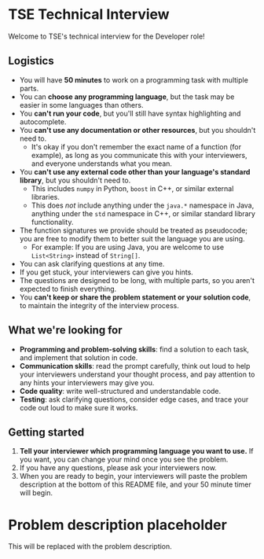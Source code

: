 # TSE Technical Interview

Welcome to TSE's technical interview for the Developer role!

## Logistics

* You will have **50 minutes** to work on a programming task with multiple parts.
* You can **choose any programming language**, but the task may be easier in some languages than others.
* You **can't run your code**, but you'll still have syntax highlighting and autocomplete.
* You **can't use any documentation or other resources**, but you shouldn't need to.
  * It's okay if you don't remember the exact name of a function (for example), as long as you communicate this with your interviewers, and everyone understands what you mean.
* You **can't use any external code other than your language's standard library**, but you shouldn't need to.
  * This includes `numpy` in Python, `boost` in C++, or similar external libraries.
  * This does *not* include anything under the `java.*` namespace in Java, anything under the `std` namespace in C++, or similar standard library functionality.
* The function signatures we provide should be treated as pseudocode; you are free to modify them to better suit the language you are using.
  * For example: If you are using Java, you are welcome to use `List<String>` instead of `String[]`.
* You can ask clarifying questions at any time.
* If you get stuck, your interviewers can give you hints.
* The questions are designed to be long, with multiple parts, so you aren't expected to finish everything.
* You **can't keep or share the problem statement or your solution code**, to maintain the integrity of the interview process.

## What we're looking for

* **Programming and problem-solving skills**: find a solution to each task, and implement that solution in code.
* **Communication skills**: read the prompt carefully, think out loud to help your interviewers understand your thought process, and pay attention to any hints your interviewers may give you.
* **Code quality**: write well-structured and understandable code.
* **Testing**: ask clarifying questions, consider edge cases, and trace your code out loud to make sure it works.

## Getting started

1. **Tell your interviewer which programming language you want to use.** If you want, you can change your mind once you see the problem.
1. If you have any questions, please ask your interviewers now.
1. When you are ready to begin, your interviewers will paste the problem description at the bottom of this README file, and your 50 minute timer will begin.

# Problem description placeholder

This will be replaced with the problem description.
